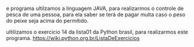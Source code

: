 e programa ultilzamos a linguagem JAVA, para realizarmos o controle de pesca de uma pessoa, para ela saber se terá de pagar multa caso o peso do peixe seja acima do permitido.

ultilizamos o exercicio 14 da lista01 da Python brasil, para realizarmos este programa.
https://wiki.python.org.br/ListaDeExercicios